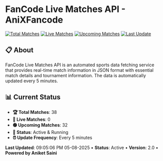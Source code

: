# FanCode Live Matches API - AniXFancode

[![Total Matches](https://img.shields.io/badge/Total%20Matches-38-blue)](https://github.com/AniketSainiOp/AniXFancode)
[![Live Matches](https://img.shields.io/badge/Live%20Matches-0-red)](https://github.com/AniketSainiOp/AniXFancode)
[![Upcoming Matches](https://img.shields.io/badge/Upcoming%20Matches-32-green)](https://github.com/AniketSainiOp/AniXFancode)
[![Last Update](https://img.shields.io/badge/Last%20Update-09%3A05%3A06%20PM%2005-08-2025-orange)](https://github.com/AniketSainiOp/AniXFancode)

## 📋 About

FanCode Live Matches API is an automated sports data fetching service that provides real-time match information in JSON format with essential match details and tournament information. The data is automatically updated every 5 minutes.

## 📊 Current Status

- **🏆 Total Matches**: 38
- **🔴 Live Matches**: 0
- **🟢 Upcoming Matches**: 32
- **📡 Status**: Active & Running
- **⏰ Update Frequency**: Every 5 minutes

**Last Updated**: 09:05:06 PM 05-08-2025 • **Status**: Active • **Version**: 2.0 • **Powered by Aniket Saini**
